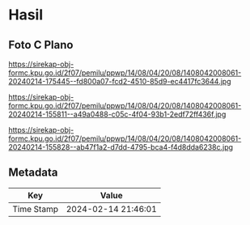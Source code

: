 # Hasil

## Foto C Plano

https://sirekap-obj-formc.kpu.go.id/2f07/pemilu/ppwp/14/08/04/20/08/1408042008061-20240214-175445--fd800a07-fcd2-4510-85d9-ec4417fc3644.jpg

https://sirekap-obj-formc.kpu.go.id/2f07/pemilu/ppwp/14/08/04/20/08/1408042008061-20240214-155811--a49a0488-c05c-4f04-93b1-2edf72ff436f.jpg

https://sirekap-obj-formc.kpu.go.id/2f07/pemilu/ppwp/14/08/04/20/08/1408042008061-20240214-155828--ab47f1a2-d7dd-4795-bca4-f4d8dda6238c.jpg


## Metadata

| Key        | Value               |
| ---------- | ------------------- |
| Time Stamp | 2024-02-14 21:46:01 |



